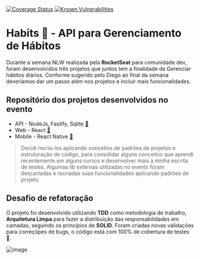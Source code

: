 [![Coverage Status](https://coveralls.io/repos/github/guialexandree/habits-clean-api/badge.svg?branch=master)](https://coveralls.io/github/guialexandree/habits-clean-api?branch=master)
[![Known Vulnerabilities](https://snyk.io/test/github/guialexandree/habits-clean-api/badge.svg)](https://snyk.io/test/github/guialexandree/habits-clean-api)



# Habits 🎈 - API para Gerenciamento de Hábitos

Durante a semana NLW realizada pela **RocketSeat** para comunidade dev, foram desenvolvidos três projetos que juntos
tem a finalidade de Gerenciar hábitos diários.
Conforme sugerido pelo Diego ao final da semana deveríamos dar um passo além nos projetos e incluir mais funcionalidades.

## Repositório dos projetos desenvolvidos no evento
- API - NodeJs, Fastify, Sqlite [🔗](https://github.com/guialexandree/rocketseat-nlw-setup-backend)
- Web - React [🔗](https://github.com/guialexandree/rocketseat-nlw-setup-web)
- Mobile - React Native [🔗](https://github.com/guialexandree/rocketseat-nlw-setup-mobile)

> Decidi recria-los aplicando conceitos de padrões de projetos e estruturação de código, para consolidar alguns conceitos que 
> aprendi recentemente em alguns cursos e desenvolver mais a minha escrita de testes. 
> Algumas lib externas utilizadas no evento foram descartadas e recriadas suas funcionalidades aplicando padrões de projeto.

## Desafio de refatoração

O projeto foi desenvolvido utilizando **TDD** como metodologia de trabalho, **Arquitetura Limpa** para fazer a distribuição
das responsabilidades em camadas, seguindo os princípios de **SOLID**. Foram criadas novas validações para correçõpes de bugs,
o código está com 100% de cobertura de testes 💚.
 
![image](https://user-images.githubusercontent.com/30730216/214993356-ff27f507-8296-444b-a2be-7c3804c0a19f.png)
